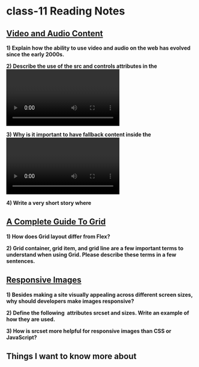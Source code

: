 # class-11 Reading Notes

## [Video and Audio Content](https://developer.mozilla.org/en-US/docs/Learn/HTML/Multimedia_and_embedding/Video_and_audio_content)

**1) Explain how the ability to use video and audio on the web has evolved since the early 2000s.**


**2) Describe the use of the src and controls attributes in the <video> element.**  


**3) Why is it important to have fallback content inside the <video> element?**


**4) Write a very short story where <audio> and <video> are characters.**

        
## [A Complete Guide To Grid](https://css-tricks.com/snippets/css/complete-guide-grid/)

**1) How does Grid layout differ from Flex?**


**2) Grid container, grid item, and grid line are a few important terms to 
understand when using Grid. Please describe these terms in a few 
sentences.**


## [Responsive Images](https://developer.mozilla.org/en-US/docs/Learn/HTML/Multimedia_and_embedding/Responsive_images)

**1) Besides making a site visually appealing across different screen sizes, why should developers make images responsive?**


**2) Define the following <img> attributes srcset and sizes. Write an example of how they are used.**  


**3) How is srcset more helpful for responsive images than CSS or JavaScript?**

 
## Things I want to know more about
